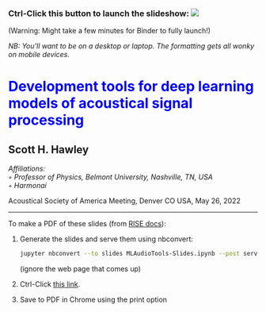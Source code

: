 ### Ctrl-Click this button to launch the slideshow: <a href="https://mybinder.org/v2/gh/drscotthawley/talks/HEAD?filepath=ASA_May_2022%2FMLAudioTools-Slides.ipynb" alt="Binder" target="_blank"><img src="https://mybinder.org/badge_logo.svg"></a>

(Warning: Might take a few minutes for Binder to fully launch!)

*NB: You'll want to be on a desktop or laptop. The formatting gets all wonky on mobile devices.*


# <span style="color:blue">Development tools for deep learning models of acoustical signal processing</span>
## Scott H. Hawley
<i>Affiliations:  
◦ Professor of Physics, Belmont University, Nashville, TN, USA  
◦ Harmonai</i>

Acoustical Society of America Meeting, Denver CO USA, May 26, 2022



---



To make a PDF of these slides (from [RISE docs](https://rise.readthedocs.io/en/stable/exportpdf.html)):

1. Generate the slides and serve them using nbconvert:

   ```bash
   jupyter nbconvert --to slides MLAudioTools-Slides.ipynb --post serve
   ```
   (ignore the web page that comes up)

2. Ctrl-Click <a href="http://127.0.0.1:8000/MLAudioTools-Slides.slides.html?print-pdf" target="_blank">this link</a>.

3. Save to PDF in Chrome using the print option
